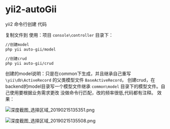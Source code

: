 # yii2-autoGii
yii2 命令行创建 代码

复制文件到
使用：项目 `console\controller` 目录下：
```sh
//创建model
php yii auto-gii/model

//创建crud
php yii auto-gii/crud
```
创建的model说明：只是在common下生成，并且继承自己重写 `\yii\db\ActiveRecord` 的父类模型文件 `BaseActiveRecord`，
创建crud，在backend的model目录写一个模型文件继承 `common\model` 目录下的模型文件。自己使用要根据业务需求更改
没做命令行匹配，改的频率很低,代码都有注释。
效果：

![深度截图_选择区域_20190215135351.png](/uploads/images/201902/15135603465.png "深度截图_选择区域_20190215135351.png")

![深度截图_选择区域_20190215135508.png](/uploads/images/201902/15135610106.png "深度截图_选择区域_20190215135508.png")


